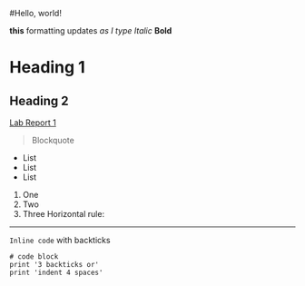 #Hello, world!

**this** formatting updates _as I type_
*Italic*
**Bold**
# Heading 1
## Heading 2
[Lab Report 1](https://xxannama.github.io/cse15l-lab-reports/lab-report-1-week-0.html)
> Blockquote
* List
* List
* List
1. One
2. Two
3. Three
Horizontal rule:
---
`Inline code` with backticks
```
# code block
print '3 backticks or'
print 'indent 4 spaces'
```
